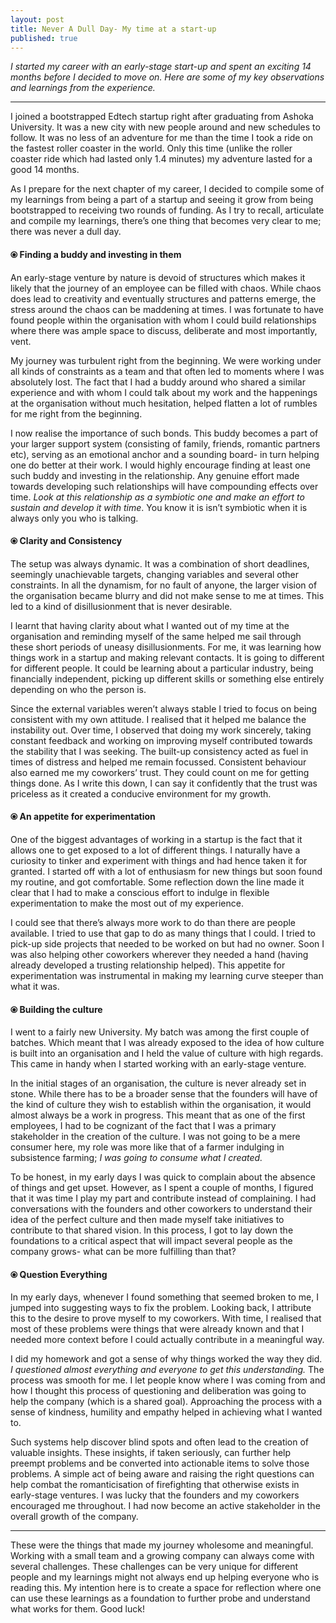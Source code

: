 ```yaml
---
layout: post
title: Never A Dull Day- My time at a start-up
published: true
---
```

_I started my career with an early-stage start-up and spent an exciting 14 months before I decided to move on. Here are some of my key observations and learnings from the experience._

----

I joined a bootstrapped Edtech startup right after graduating from Ashoka University. It was a new city with new people around and new schedules to follow. It was no less of an adventure for me than the time I took a ride on the fastest roller coaster in the world. Only this time (unlike the roller coaster ride which had lasted only 1.4 minutes) my adventure lasted for a good 14 months. 

As I prepare for the next chapter of my career, I decided to compile some of my learnings from being a part of a startup and seeing it grow from being bootstrapped to receiving two rounds of funding. As I try to recall, articulate and compile my learnings, there’s one thing that becomes very clear to me; there was never a dull day. 

#### ⦿ Finding a buddy and investing in them 

An early-stage venture by nature is devoid of structures which makes it likely that the journey of an employee can be filled with chaos. While chaos does lead to creativity and eventually structures and patterns emerge, the stress around the chaos can be maddening at times. I was fortunate to have found people within the organisation with whom I could build relationships where there was ample space to discuss, deliberate and most importantly, vent. 

My journey was turbulent right from the beginning. We were working under all kinds of constraints as a team and that often led to moments where I was absolutely lost. The fact that I had a buddy around who shared a similar experience and with whom I could talk about my work and the happenings at the organisation without much hesitation, helped flatten a lot of rumbles for me right from the beginning. 

I now realise the importance of such bonds. This buddy becomes a part of your larger support system (consisting of family, friends, romantic partners etc), serving as an emotional anchor and a sounding board- in turn helping one do better at their work. I would highly encourage finding at least one such buddy and investing in the relationship. Any genuine effort made towards developing such relationships will have compounding effects over time. _Look at this relationship as a symbiotic one and make an effort to sustain and develop it with time_. You know it is isn’t symbiotic when it is always only you who is talking. 

#### ⦿ Clarity and Consistency 

The setup was always dynamic. It was a combination of short deadlines, seemingly unachievable targets, changing variables and several other constraints. In all the dynamism, for no fault of anyone, the larger vision of the organisation became blurry and did not make sense to me at times. This led to a kind of disillusionment that is never desirable. 

I learnt that having clarity about what I wanted out of my time at the organisation and reminding myself of the same helped me sail through these short periods of uneasy disillusionments. For me, it was learning how things work in a startup and making relevant contacts. It is going to different for different people. It could be learning about a particular industry, being financially independent, picking up different skills or something else entirely depending on who the person is. 

Since the external variables weren’t always stable I tried to focus on being consistent with my own attitude. I realised that it helped me balance the instability out. Over time, I observed that doing my work sincerely, taking constant feedback and working on improving myself contributed towards the stability that I was seeking. The built-up consistency acted as fuel in times of distress and helped me remain focussed. Consistent behaviour also earned me my coworkers’ trust. They could count on me for getting things done. As I write this down, I can say it confidently that the trust was priceless as it created a conducive environment for my growth.  

#### ⦿ An appetite for experimentation

One of the biggest advantages of working in a startup is the fact that it allows one to get exposed to a lot of different things. I naturally have a curiosity to tinker and experiment with things and had hence taken it for granted. I started off with a lot of enthusiasm for new things but soon found my routine, and got comfortable. Some reflection down the line made it clear that I had to make a conscious effort to indulge in flexible experimentation to make the most out of my experience. 

I could see that there’s always more work to do than there are people available. I tried to use that gap to do as many things that I could. I tried to pick-up side projects that needed to be worked on but had no owner. Soon I was also helping other coworkers wherever they needed a hand (having already developed a trusting relationship helped). This appetite for experimentation was instrumental in making my learning curve steeper than what it was. 

#### ⦿ Building the culture

I went to a fairly new University. My batch was among the first couple of batches. Which meant that I was already exposed to the idea of how culture is built into an organisation and I held the value of culture with high regards. This came in handy when I started working with an early-stage venture.

In the initial stages of an organisation, the culture is never already set in stone. While there has to be a broader sense that the founders will have of the kind of culture they wish to establish within the organisation, it would almost always be a work in progress. This meant that as one of the first employees, I had to be cognizant of the fact that I was a primary stakeholder in the creation of the culture. I was not going to be a mere consumer here, my role was more like that of a farmer indulging in subsistence farming; _I was going to consume what I created._

To be honest, in my early days I was quick to complain about the absence of things and get upset. However, as I spent a couple of months, I figured that it was time I play my part and contribute instead of complaining. I  had conversations with the founders and other coworkers to understand their idea of the perfect culture and then made myself take initiatives to contribute to that shared vision. In this process, I got to lay down the foundations to a critical aspect that will impact several people as the company grows- what can be more fulfilling than that?


#### ⦿ Question Everything 

In my early days, whenever I found something that seemed broken to me, I jumped into suggesting ways to fix the problem. Looking back, I attribute this to the desire to prove myself to my coworkers. With time, I realised that most of these problems were things that were already known and that I needed more context before I could actually contribute in a meaningful way.

I did my homework and got a sense of why things worked the way they did. _I questioned almost everything and everyone to get this understanding._ The process was smooth for me. I let people know where I was coming from and how I thought this process of questioning and deliberation was going to help the company (which is a shared goal). Approaching the process with a sense of kindness, humility and empathy helped in achieving what I wanted to. 

Such systems help discover blind spots and often lead to the creation of valuable insights. These insights, if taken seriously, can further help preempt problems and be converted into actionable items to solve those problems. A simple act of being aware and raising the right questions can help combat the romanticisation of firefighting that otherwise exists in early-stage ventures. I was lucky that the founders and my coworkers encouraged me throughout. I had now become an active stakeholder in the overall growth of the company. 


----

These were the things that made my journey wholesome and meaningful. Working with a small team and a growing company can always come with several challenges. These challenges can be very unique for different people and my learnings might not always end up helping everyone who is reading this. My intention here is to create a space for reflection where one can use these learnings as a foundation to further probe and understand what works for them. Good luck!
